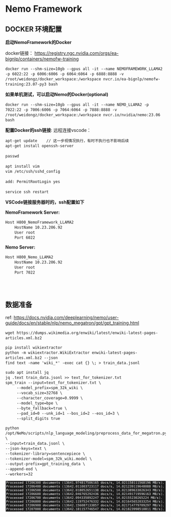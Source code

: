 # Nemo Framework

## DOCKER 环境配置

**启动NemoFramework的Docker**

docker链接： https://registry.ngc.nvidia.com/orgs/ea-bignlp/containers/nemofw-training

```
docker run --shm-size=10gb --gpus all -it --name NEMOFRAMEWORK_LLAMA2 -p 6022:22 -p 6006:6006 -p 6064:6064 -p 6888:8888 -v /root/weidongz/docker_workspace:/workspace nvcr.io/ea-bignlp/nemofw-training:23.07-py3 bash
```

**如果单机测试，可以启动Nemo的Docker(optional)**

```
docker run --shm-size=10gb --gpus all -it --name NEMO_LLAMA2 -p 7022:22 -p 7006:6006 -p 7064:6064 -p 7888:8888 -v /root/weidongz/docker_workspace:/workspace nvcr.io/nvidia/nemo:23.06 bash
```

**配置Docker的ssh链接**: 远程连接vscode：

```
apt-get update    // 这一步视情况执行，有时不执行也不影响后续
apt-get install openssh-server 

passwd 

apt install vim
vim /etc/ssh/sshd_config

add: PermitRootLogin yes

service ssh restart

```

**VSCode链接服务器时的，ssh配置如下**

**NemoFramework Server:**

```
Host H800_NemoFramework_LLAMA2
    HostName 10.23.206.92
    User root
    Port 6022
```

**Nemo Server:**

```
Host H800_Nemo_LLAMA2
    HostName 10.23.206.92
    User root
    Port 7022
```

<br><br>

## 数据准备

ref: https://docs.nvidia.com/deeplearning/nemo/user-guide/docs/en/stable/nlp/nemo_megatron/gpt/gpt_training.html

```
wget https://dumps.wikimedia.org/enwiki/latest/enwiki-latest-pages-articles.xml.bz2
```

```
pip install wikiextractor
python -m wikiextractor.WikiExtractor enwiki-latest-pages-articles.xml.bz2 --json
find text -name 'wiki_*' -exec cat {} \; > train_data.jsonl
```

```
sudo apt install jq
jq .text train_data.jsonl >> text_for_tokenizer.txt
spm_train --input=text_for_tokenizer.txt \
     --model_prefix=spm_32k_wiki \
     --vocab_size=32768 \
     --character_coverage=0.9999 \
     --model_type=bpe \
     --byte_fallback=true \
     --pad_id=0 --unk_id=1 --bos_id=2 --eos_id=3 \
     --split_digits true
```

```
python /opt/NeMo/scripts/nlp_language_modeling/preprocess_data_for_megatron.py \
--input=train_data.jsonl \
--json-keys=text \
--tokenizer-library=sentencepiece \
--tokenizer-model=spm_32k_wiki.model \
--output-prefix=gpt_training_data \
--append-eod \
--workers=32
```

![Alt text](image.png)

